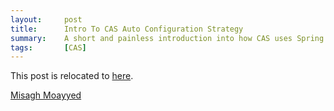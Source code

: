 ```yaml
---
layout:     post
title:      Intro To CAS Auto Configuration Strategy
summary:    A short and painless introduction into how CAS uses Spring Boot to tickle the runtime conditionally.
tags:       [CAS]
---
```


This post is relocated to [here](https://fawnoos.com/2017/02/21/cas-autocfg-strategy/).

[Misagh Moayyed](https://fawnoos.com)
